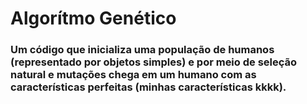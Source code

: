 # Algorítmo Genético

### Um código que inicializa uma população de humanos (representado por objetos simples) e por meio de seleção natural e mutações chega em um humano com as características perfeitas (minhas características kkkk).